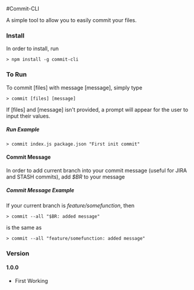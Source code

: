 #Commit-CLI

A simple tool to allow you to easily commit your files.

### Install
In order to install, run

    > npm install -g commit-cli

### To Run
To commit [files] with message [message], simply type

    > commit [files] [message]

If [files] and [message] isn't provided, a prompt will appear for the user to input their values.

##### Run Example

    > commit index.js package.json "First init commit"

#### Commit Message
In order to add current branch into your commit message (useful for JIRA and STASH commits), add *$BR* to your message

##### Commit Message Example
If your current branch is *feature/somefunction*, then

    > commit --all "$BR: added message"

is the same as

    > commit --all "feature/somefunction: added message"

### Version

#### 1.0.0
* First Working 
